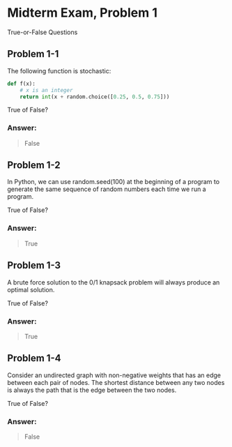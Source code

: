 # Midterm Exam, Problem 1
True-or-False Questions

## Problem 1-1
The following function is stochastic:
```python
def f(x):
    # x is an integer
    return int(x + random.choice([0.25, 0.5, 0.75]))
```
True of False?
### Answer: 
> False

## Problem 1-2
In Python, we can use random.seed(100) at the beginning of a program to generate the same sequence of random numbers each time we run a program.

True of False?
### Answer:
> True

## Problem 1-3
A brute force solution to the 0/1 knapsack problem will always produce an optimal solution.

True of False?
### Answer:
> True

## Problem 1-4
Consider an undirected graph with non-negative weights that has an edge between each pair of nodes. The shortest distance between any two nodes is always the path that is the edge between the two nodes.

True of False?
### Answer:
> False